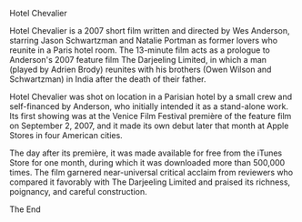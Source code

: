 Hotel Chevalier

Hotel Chevalier is a 2007 short film written and directed by Wes Anderson, starring Jason Schwartzman and Natalie Portman as former lovers who reunite in a Paris hotel room. The 13-minute film acts as a prologue to Anderson's 2007 feature film The Darjeeling Limited, in which a man (played by Adrien Brody) reunites with his brothers (Owen Wilson and Schwartzman) in India after the death of their father.

Hotel Chevalier was shot on location in a Parisian hotel by a small crew and self-financed by Anderson, who initially intended it as a stand-alone work. Its first showing was at the Venice Film Festival première of the feature film on September 2, 2007, and it made its own debut later that month at Apple Stores in four American cities.

The day after its première, it was made available for free from the iTunes Store for one month, during which it was downloaded more than 500,000 times. The film garnered near-universal critical acclaim from reviewers who compared it favorably with The Darjeeling Limited and praised its richness, poignancy, and careful construction.

The End
